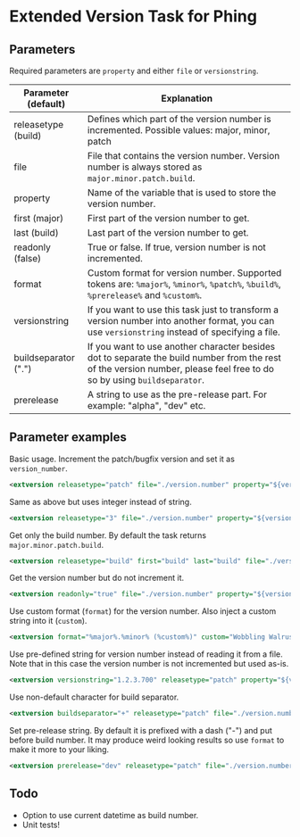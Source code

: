 # Extended Version Task for Phing

## Parameters

Required parameters are `property` and either `file` or `versionstring`.

| Parameter (default)		| Explanation |
|---------------------|-------------|
| releasetype (build)	| Defines which part of the version number is incremented. Possible values: major, minor, patch|bugfix|revision, build or integers 1-4. |
| file								| File that contains the version number. Version number is always stored as `major.minor.patch.build`. |
| property						| Name of the variable that is used to store the version number. |
| first (major)				| First part of the version number to get. |
| last (build)				| Last part of the version number to get. |
| readonly (false)		| True or false. If true, version number is not incremented. |
| format							| Custom format for version number. Supported tokens are: `%major%`, `%minor%`, `%patch%`, `%build%`, `%prerelease%` and `%custom%`. |
| versionstring				| If you want to use this task just to transform a version number into another format, you can use `versionstring` instead of specifying a file. |
| buildseparator (".")| If you want to use another character besides dot to separate the build number from the rest of the version number, please feel free to do so by using `buildseparator`. |
| prerelease					| A string to use as the pre-release part. For example: "alpha", "dev" etc. |

## Parameter examples

Basic usage. Increment the patch/bugfix version and set it as `version_number`.

```xml
<extversion releasetype="patch" file="./version.number" property="${version_number}" />
```
Same as above but uses integer instead of string.

```xml
<extversion releasetype="3" file="./version.number" property="${version_number}" />
```
Get only the build number. By default the task returns `major.minor.patch.build`.

```xml
<extversion releasetype="build" first="build" last="build" file="./version.number" property="${version_number}" />
```
Get the version number but do not increment it.

```xml
<extversion readonly="true" file="./version.number" property="${version_number}" />
```
Use custom format (`format`) for the version number. Also inject a custom string into it (`custom`).

```xml
<extversion format="%major%.%minor% (%custom%)" custom="Wobbling Walrus" file="./version.number" property="${version_number}" />
```
Use pre-defined string for version number instead of reading it from a file. Note that in this case the version number is not incremented but used as-is.

```xml
<extversion versionstring="1.2.3.700" releasetype="patch" property="${version_number}" />
```
Use non-default character for build separator.

```xml
<extversion buildseparator="+" releasetype="patch" file="./version.number" property="${version_number}" />
```
Set pre-release string. By default it is prefixed with a dash ("-") and put before build number. It may produce weird looking results so use `format` to make it more to your liking.

```xml
<extversion prerelease="dev" releasetype="patch" file="./version.number" property="${version_number}" />
```

## Todo

- Option to use current datetime as build number.
- Unit tests!
